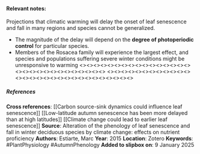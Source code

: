 #### **Relevant notes**:
Projections that climatic warming will delay the onset of leaf senescence and fall in many regions and species cannot be generalized. 
- The magnitude of the delay will depend on the **degree of photoperiodic control** for particular species. 
- Members of the Rosacea family will experience the largest effect, and species and populations suffering severe winter conditions might be unresponsive to warming
<><><><><><><><><><><><><><><><><><><><><><><><><><><><><>
<><><><><><><><><><><><><><><><><><><><><><><><><><><><><>
##### References
**Cross references**: 
[[Carbon source-sink dynamics could influence leaf senescence]]
[[Low-latitude autumn senescence has been more delayed than at high latitudes]]
[[Climate change could lead to earlier leaf senescence]]
**Source**: Alteration of the phenology of leaf senescence and fall in winter deciduous species by climate change: effects on nutrient proficiency
**Authors**: Estiarte, Marc
**Year**: 2015
**Location**: Zotero
**Keywords**: #PlantPhysiology #AutumnPhenology 
**Added to slipbox on**: 9 January 2025